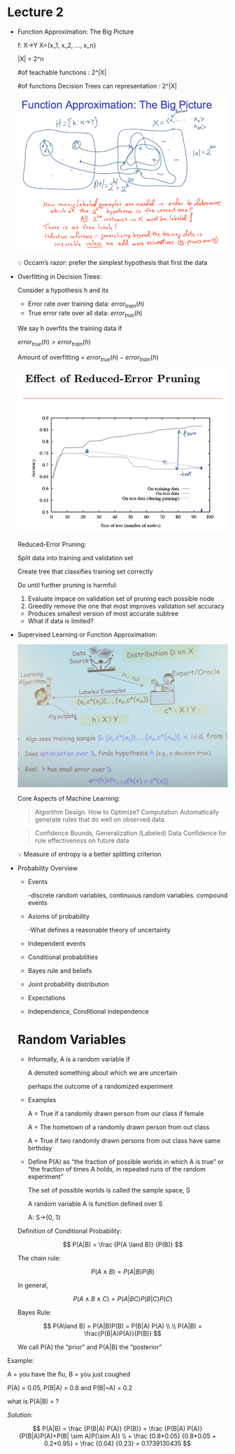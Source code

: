# Lecture 2

- Function Approximation: The Big Picture
    
    f: X→Y X={x_1, x_2, …, x_n}
    
    |X| = 2^n
    
    #of teachable functions : 2^|X|
    
    #of functions Decision Trees can representation : 2^|X|
    
    ![Screenshot 2023-07-30 at 4.06.00 PM.png](Lecture%202%204b7988a32df14b9c88be693e7cc428c9/Screenshot_2023-07-30_at_4.06.00_PM.png)
    
    <aside>
    💡 Occam’s razor: prefer the simplest hypothesis that first the data
    
    </aside>
    
- Overfitting in Decision Trees:
    
    Consider a hypothesis h and its 
    
    - Error rate over training data:  $error_{train}(h)$
    - True error rate over all data: $error_{true}(h)$
    
    We say h overfits the training data if
    
     $error_{true}(h)> error_{train}(h)$ 
    
    Amount of overfitting =  $error_{true}(h) - error_{train}(h)$
    
    ![Screenshot 2023-07-30 at 4.23.43 PM.png](Lecture%202%204b7988a32df14b9c88be693e7cc428c9/Screenshot_2023-07-30_at_4.23.43_PM.png)
    
    Reduced-Error Pruning:
    
    Split data into training and validation set
    
    Create tree that classifies training set correctly
    
    Do until further pruning is harmful:
    
    1. Evaluate impace on validation set of pruning each possible node
    2. Greedily remove the one that most improves validation set accuracy
    
    - Produces smallest version of most accurate subtree
    - What if data is limited?
    
- Supervised Learning or Function Approximation:
    
    ![Screenshot 2023-07-30 at 4.27.09 PM.png](Lecture%202%204b7988a32df14b9c88be693e7cc428c9/Screenshot_2023-07-30_at_4.27.09_PM.png)
    
    Core Aspects of Machine Learning:
    
    > Algorithm Design. How to Optimize? Computation Automatically generate rules that do well on observed data.
    > 
    
    > Confidence Bounds, Generalization (Labeled) Data Confidence for rule effectiveness on future data
    > 
    
    <aside>
    💡 Measure of entropy is a better splitting criterion
    
    </aside>
    
- Probability Overview
    - Events
        
        -discrete random variables, continuous random variables. compound events
        
    - Axioms of probability
        
        -What defines a reasonable theory of uncertainty
        
    - Independent events
    - Conditional probabilities
    - Bayes rule and beliefs
    - Joint probability distribution
    - Expectations
    - Independence, Conditional independence
    
    # Random Variables
    
    - Informally, A is a random variable if
        
        A denoted something about which we are uncertain
        
        perhaps the outcome of a randomized experiment
        
    - Examples
        
        A = True if a randomly drawn person from our class if female
        
        A = The hometown of a randomly drawn person from out class
        
        A = True if two randomly drawn persons from out class have same birthday
        
    - Define P(A) as “the fraction of possible worlds in which A is true” or “the fraction of times A holds, in repeated runs of the random experiment”
        
        The set of possible worlds is called the sample space, S
        
        A random variable A is function defined over S
        
        A: S→{0, 1}
        
    
    Definition of Conditional Probability:
    
    $$
    P(A|B)  = \frac {P(A \land B)} {P(B)}
    $$
    
    The chain rule:
    
    $$
    {P(A \land B)}  = P(A|B){P(B)}  
    $$
    
    In general,
    
    $$
    P(A\wedge B \wedge C) = P(A|BC) P(B|C)P(C)
    $$
    
    Bayes Rule:
    
    $$
    P(A\land B) = P(A|B)P(B) = P(B|A) P(A) \\ \\ P(A|B) =  \frac{P(B|A)P(A)}{P(B)}
    $$
    
    We call P(A) the “prior” and P(A|B) the “posterior”
    

Example:

A = you have the flu, B = you just coughed

P(A) = 0.05, P(B|A) = 0.8 and P(B|~A) = 0.2

what is P(A|B) = ?

*Solution:* 

$$
P(A|B) = \frac {P(B|A) P(A)} {P(B)} = \frac {P(B|A) P(A)} {P(B|A)P(A)+P(B| \sim A)P(\sim A)} \\ = \frac {0.8*0.05} {0.8*0.05 + 0.2*0.95} = \frac {0.04} {0.23} = 0.1739130435
$$